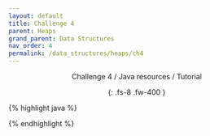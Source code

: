 ```yaml
---
layout: default
title: Challenge 4
parent: Heaps
grand_parent: Data Structures
nav_order: 4
permalink: /data_structures/heaps/ch4
---
```

<div align="center" markdown="1">
Challenge 4 / Java resources / Tutorial

{: .fs-8 .fw-400 }
</div>

{% highlight java %}

{% endhighlight %}